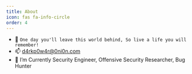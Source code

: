 ```yaml
---
title: About
icon: fas fa-info-circle
order: 4
---
```


-  🌱 `One day you'll leave this world behind, So live a life you will remember!`
-  📫 d4rkp0w4r@0ni0n.com
-  🔭 I’m Currently Security Engineer, Offensive Security Researcher, Bug Hunter
